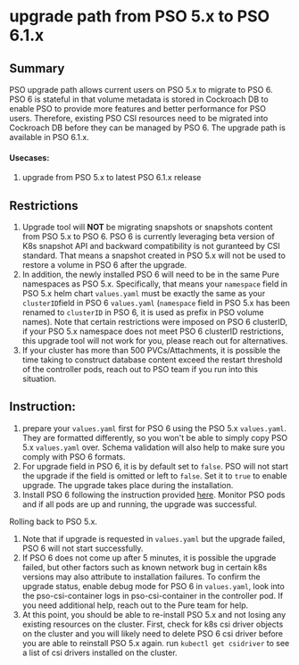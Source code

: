 # upgrade path from PSO 5.x to PSO 6.1.x

## Summary
PSO upgrade path allows current users on PSO 5.x to migrate to PSO 6. PSO 6 is stateful in that volume metadata is stored in Cockroach DB to enable PSO to provide more features and better performance for PSO users. Therefore, existing PSO CSI resources need to be migrated into Cockroach DB before they can be managed by PSO 6. 
The upgrade path is available in PSO 6.1.x. 
#### Usecases:
1. upgrade from PSO 5.x to latest PSO 6.1.x release

## Restrictions
1. Upgrade tool will **NOT** be migrating snapshots or snapshots content from PSO 5.x to PSO 6. PSO 6 is currently leveraging beta version of K8s snapshot API and backward compatibility is not guranteed by CSI standard. That means a snapshot created in PSO 5.x will not be used to restore a volume in PSO 6 after the upgrade. 
2. In addition, the newly installed PSO 6 will need to be in the same Pure namespaces as PSO 5.x. Specifically, that means your `namespace` field in PSO 5.x helm chart `values.yaml` must be exactly the same as your `clusterID`field in PSO 6 `values.yaml` (`namespace` field in PSO 5.x has been renamed to `clusterID` in PSO 6, it is used as prefix in PSO volume names). Note that certain restrictions were imposed on PSO 6 clusterID, if your PSO 5.x namespace does not meet PSO 6 clusterID restrictions, this upgrade tool will not work for you, please reach out for alternatives. 
3. If your cluster has more than 500 PVCs/Attachments, it is possible the time taking to construct database content exceed the restart threshold of the controller pods, reach out to PSO team if you run into this situation.

## Instruction:
1. prepare your `values.yaml` first for PSO 6 using the PSO 5.x `values.yaml`. They are formatted differently, so you won't be able to simply copy PSO 5.x `values.yaml` over. Schema validation will also help to make sure you comply with PSO 6 formats. 
2. For upgrade field in PSO 6, it is by default set to `false`. PSO will not start the upgrade if the field is omitted or left to `false`. Set it to `true` to enable upgrade. The upgrade takes place during the installation. 
3. Install PSO 6 following the instruction provided [here](../pure-pso/README.md). Monitor PSO pods and if all pods are up and running, the upgrade was successful. 

Rolling back to PSO 5.x.
1. Note that if upgrade is requested in `values.yaml` but the upgrade failed, PSO 6 will not start successfully. 
2. If PSO 6 does not come up after 5 minutes, it is possible the upgrade failed, but other factors such as known network bug in certain k8s versions may also attribute to installation failures. To confirm the upgrade status, enable debug mode for PSO 6 in `values.yaml`, look into the pso-csi-container logs in pso-csi-container in the controller pod. If you need additional help, reach out to the Pure team for help. 
3. At this point, you should be able to re-install PSO 5.x and not losing any existing resources on the cluster. First, check for k8s csi driver objects on the cluster and you will likely need to delete PSO 6 csi driver before you are able to reinstall PSO 5.x again. 
run ```kubectl get csidriver``` to see a list of csi drivers installed on the cluster. 
